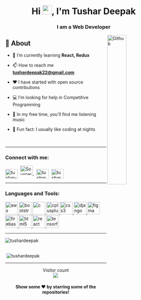 

<h1 align="center">Hi <img src="https://github.com/TheDudeThatCode/TheDudeThatCode/blob/master/Assets/Hi.gif" width="29px">, I'm Tushar Deepak</h1>
<h3 align="center">I am a Web Developer</h3>
<img width="35%" align="right" alt="Github" src="https://user-images.githubusercontent.com/48678280/88862734-4903af80-d201-11ea-968b-9c939d88a37c.gif" />


## 🧐 About

- 🌱 I’m currently learning **React, Redux**

- 📫 How to reach me **tushardeepak22@gmail.com**


- ❤️ I have started with open source contributions 
- 💻 I’m looking for help in Competitive Programming 
- 🎵 In my free time, you'll find me listening music 
- 🌙 Fun fact: I usually like coding at nights  
<br><br>

<hr \>

<h3 align="left">Connect with me:</h3>
<p align="left">
<a href="https://linkedin.com/in/tushar-deepak-srivastava-913817190" target="blank"><img align="center" src="https://cdn.jsdelivr.net/npm/simple-icons@3.0.1/icons/linkedin.svg" alt="tushar-deepak-srivastava-913817190" height="30" width="40" /></a>&nbsp
  <a href="https://sourcerer.io/tushardeepak">
    <img src=https://user-images.githubusercontent.com/20287615/34189346-d426d4c2-e4ef-11e7-9da4-cc76a1ed111d.png alt="Sourcerer" width="40" height="30"/>
  </a>&nbsp
<a href="https://fb.com/tushar.deepak.9" target="blank"><img align="center" src="https://cdn.jsdelivr.net/npm/simple-icons@3.0.1/icons/facebook.svg" alt="tushar.deepak.9" height="30" width="40" /></a>&nbsp
<a href="https://instagram.com/tushardeepak22" target="blank"><img align="center" src="https://cdn.jsdelivr.net/npm/simple-icons@3.0.1/icons/instagram.svg" alt="tushardeepak22" height="30" width="40" /></a>

</p>


<hr \>
<h3 align="left">Languages and Tools:</h3>
<p align="left"> <a href="https://aws.amazon.com" target="_blank"> <img src="https://devicons.github.io/devicon/devicon.git/icons/amazonwebservices/amazonwebservices-original-wordmark.svg" alt="aws" width="40" height="40"/> </a> <a href="https://getbootstrap.com" target="_blank"> <img src="https://devicons.github.io/devicon/devicon.git/icons/bootstrap/bootstrap-plain.svg" alt="bootstrap" width="40" height="40"/> </a> <a href="https://www.cprogramming.com/" target="_blank"> <img src="https://devicons.github.io/devicon/devicon.git/icons/c/c-original.svg" alt="c" width="40" height="40"/> </a> <a href="https://www.w3schools.com/cpp/" target="_blank"> <img src="https://devicons.github.io/devicon/devicon.git/icons/cplusplus/cplusplus-original.svg" alt="cplusplus" width="40" height="40"/> </a> <a href="https://www.w3schools.com/css/" target="_blank"> <img src="https://devicons.github.io/devicon/devicon.git/icons/css3/css3-original-wordmark.svg" alt="css3" width="40" height="40"/> </a> <a href="https://www.djangoproject.com/" target="_blank"> <img src="https://devicons.github.io/devicon/devicon.git/icons/django/django-original.svg" alt="django" width="40" height="40"/> </a> <a href="https://www.figma.com/" target="_blank"> <img src="https://www.vectorlogo.zone/logos/figma/figma-icon.svg" alt="figma" width="40" height="40"/> </a> <a href="https://firebase.google.com/" target="_blank"> <img src="https://www.vectorlogo.zone/logos/firebase/firebase-icon.svg" alt="firebase" width="40" height="40"/> </a> <a href="https://www.w3.org/html/" target="_blank"> <img src="https://devicons.github.io/devicon/devicon.git/icons/html5/html5-original-wordmark.svg" alt="html5" width="40" height="40"/> </a> <a href="https://reactjs.org/" target="_blank"> <img src="https://devicons.github.io/devicon/devicon.git/icons/react/react-original-wordmark.svg" alt="react" width="40" height="40"/> </a> <a href="https://www.tensorflow.org" target="_blank"> <img src="https://www.vectorlogo.zone/logos/tensorflow/tensorflow-icon.svg" alt="tensorflow" width="40" height="40"/> </a> </p>

<hr \>

<p><img align="left" src="https://github-readme-stats.vercel.app/api/top-langs?username=tushardeepak&show_icons=true&locale=en&layout=compact" alt="tushardeepak" /></p>

<br><br>
<p>&nbsp;<img align="center" src="https://github-readme-stats.vercel.app/api?username=tushardeepak&show_icons=true&locale=en" alt="tushardeepak" /></p>
<hr \>

<p align="center"> 
  Visitor count<br>
  <img src="https://profile-counter.glitch.me/tushardeepak/count.svg" />
 </p>
 

 <h4 align="center">Show some ❤️ by starring some of the repositories!</h4>
